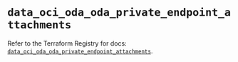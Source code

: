 # `data_oci_oda_oda_private_endpoint_attachments`

Refer to the Terraform Registry for docs: [`data_oci_oda_oda_private_endpoint_attachments`](https://registry.terraform.io/providers/hashicorp/oci/7.19.0/docs/data-sources/oda_oda_private_endpoint_attachments).
